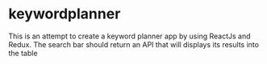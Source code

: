 # keywordplanner

This is an attempt to create a keyword planner app by using ReactJs and Redux. The search bar should return an API that will displays its results into the table
